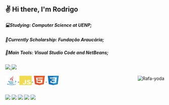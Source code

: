<h2>✌️ Hi there, I'm Rodrigo</h2>
<h5>💻Studying: Computer Science at UENP; </h5>
<h5>🔭Currently Scholarship: Fundação Araucária; </h5>
<h5>🎒Main Tools: Visual Studio Code and NetBeans; </h5>

##
   <div>
      <a href="https://github.com/RodrigoYukio">
      <img height="165em" src="https://github-readme-stats.vercel.app/api?username=rodrigoyukio&show_icons=true&theme=dark&include_all_commits=true&count_private=true"/>
      <img height="165em" src="https://github-readme-stats.vercel.app/api/top-langs/?username=rodrigoyukio&layout=compact&langs_count=7&theme=dark"/>
   </div>
   <div style="display: inline_block"><br>
         <img align="center" alt="Rodrigo-Java" height="30" width="40" src="https://raw.githubusercontent.com/devicons/devicon/master/icons/java/java-original.svg">
         <img align="center" alt="Rodrigo-Js" height="30" width="40" src="https://raw.githubusercontent.com/devicons/devicon/master/icons/javascript/javascript-plain.svg">
         <img align="center" alt="Rodrigo-HTML" height="30" width="40" src="https://raw.githubusercontent.com/devicons/devicon/master/icons/html5/html5-original.svg">
         <img align="center" alt="Rodrigo-CSS" height="30" width="40" src="https://raw.githubusercontent.com/devicons/devicon/master/icons/css3/css3-original.svg">
      <img align="right" alt="Rafa-yoda" src="https://i.imgur.com/nQiIabr.gif">
     </div>
 
 ##
 
 <div>
    <a href="https://api.whatsapp.com/send?phone=5543988143910" target="_blank">
    <img src="https://img.shields.io/badge/WhatsApp-25D366?style=for-the-badge&logo=whatsapp&logoColor=white" target="_blank"></a>
    <a href="https://www.instagram.com/rys.rodrigo" target="_blank">
    <a href="https://www.facebook.com/Rys.Roodrigo/" target="_blank">
    <img src="https://img.shields.io/badge/Facebook-1877F2?style=for-the-badge&logo=facebook&logoColor=white" target="_blank"></a>
    <img src="https://img.shields.io/badge/-Instagram-%23E4405F?style=for-the-badge&logo=instagram&logoColor=white" target="_blank"></a>
    <a href = "rys.rodrigo@gmail.com">
    <img src="https://img.shields.io/badge/-Gmail-%23333?style=for-the-badge&logo=gmail&logoColor=white" target="_blank"></a>
    <a href="https://www.linkedin.com/in/rodrigo-yukio-787938191/" target="_blank">
    <img src="https://img.shields.io/badge/-LinkedIn-%230077B5?style=for-the-badge&logo=linkedin&logoColor=white" target="_blank"></a> 
</div>
